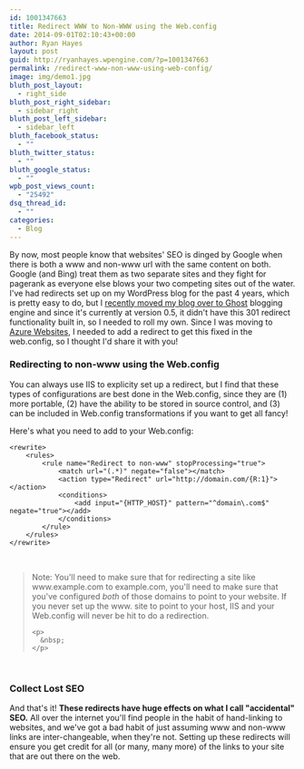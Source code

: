 ```yaml
---
id: 1001347663
title: Redirect WWW to Non-WWW using the Web.config
date: 2014-09-01T02:10:43+00:00
author: Ryan Hayes
layout: post
guid: http://ryanhayes.wpengine.com/?p=1001347663
permalink: /redirect-www-non-www-using-web-config/
image: img/demo1.jpg
bluth_post_layout:
  - right_side
bluth_post_right_sidebar:
  - sidebar_right
bluth_post_left_sidebar:
  - sidebar_left
bluth_facebook_status:
  - ""
bluth_twitter_status:
  - ""
bluth_google_status:
  - ""
wpb_post_views_count:
  - "25492"
dsq_thread_id:
  - ""
categories:
  - Blog
---
```

<div class="wrapper">
  By now, most people know that websites' SEO is dinged by Google when there is both a www and non-www url with the same content on both. Google (and Bing) treat them as two separate sites and they fight for pagerank as everyone else blows your two competing sites out of the water. I've had redirects set up on my WordPress blog for the past 4 years, which is pretty easy to do, but I <a title="Ghost VS WordPress (and Why I Migrated Back to WordPress)" href="http://ryanhayes.net/ghost-vs-wordpress-migrating/">recently moved my blog over to Ghost</a> blogging engine and since it's currently at version 0.5, it didn't have this 301 redirect functionality built in, so I needed to roll my own. Since I was moving to <a href="http://azure.com">Azure Websites</a>, I needed to add a redirect to get this fixed in the web.config, so I thought I'd share it with you!&nbsp;</p> 
  
  <h3 id="redirectingtononwwwusingthewebconfig">
    Redirecting to non-www using the Web.config
  </h3>
  
  <p>
    You can always use IIS to explicity set up a redirect, but I find that these types of configurations are best done in the Web.config, since they are (1) more portable, (2) have the ability to be stored in source control, and (3) can be included in Web.config transformations if you want to get all fancy!
  </p>
  
  <p>
    Here's what you need to add to your Web.config:
  </p>
  
  <pre><code>&lt;rewrite&gt;
    &lt;rules&gt;
        &lt;rule name="Redirect to non-www" stopProcessing="true"&gt;
            &lt;match url="(.*)" negate="false"&gt;&lt;/match&gt;
            &lt;action type="Redirect" url="http://domain.com/{R:1}"&gt;&lt;/action&gt;
            &lt;conditions&gt;
                &lt;add input="{HTTP_HOST}" pattern="^domain\.com$" negate="true"&gt;&lt;/add&gt;
            &lt;/conditions&gt;
        &lt;/rule&gt;
    &lt;/rules&gt;
&lt;/rewrite&gt;
</code></pre>
  
  <p>
    &nbsp;
  </p>
  
  <blockquote>
    <p>
      Note: You'll need to make sure that for redirecting a site like www.example.com to example.com, you'll need to make sure that you've configured <em>both</em> of those domains to point to your website. If you never set up the www. site to point to your host, IIS and your Web.config will never be hit to do a redirection.
    </p>
    
    <p>
      &nbsp;
    </p>
  </blockquote>
  
  <p>
    &nbsp;
  </p>
  
  <h3 id="collectlostseo">
    Collect Lost SEO
  </h3>
  
  <p>
    And that's it! <strong>These redirects have huge effects on what I call "accidental" SEO.</strong> All over the internet you'll find people in the habit of hand-linking to websites, and we've got a bad habit of just assuming www and non-www links are inter-changeable, when they're not. Setting up these redirects will ensure you get credit for all (or many, many more) of the links to your site that are out there on the web.
  </p>
  
  <p>
  </p>
</div>